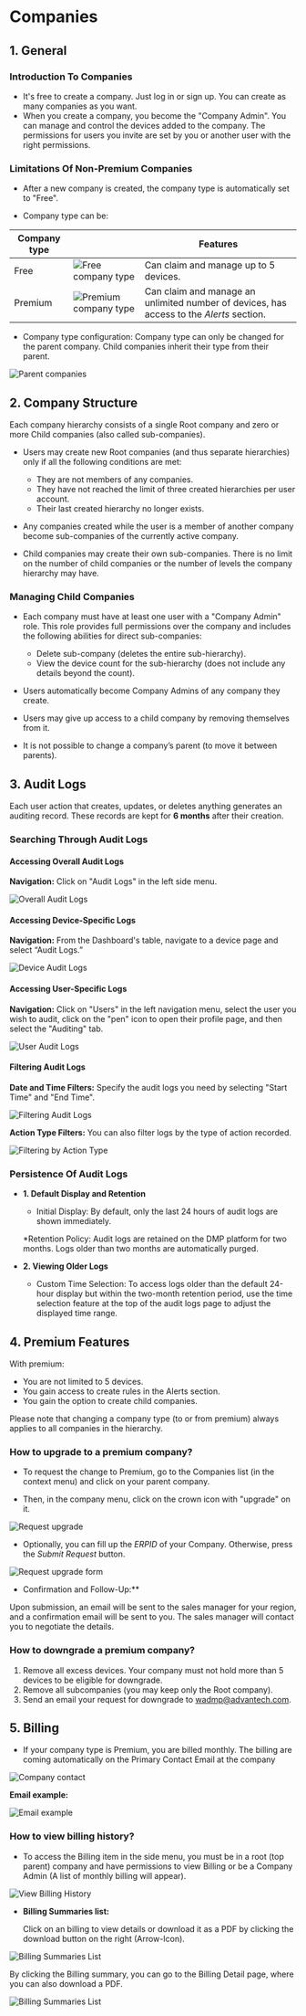 # Companies

##	1. General


###	Introduction To Companies

* It's free to create a company. Just log in or sign up. You can create as many companies as you want.
* When you create a company, you become the "Company Admin". You can manage and control the devices added to the company. The permissions for users you invite are set by you or another user with the right permissions.


###	Limitations Of Non-Premium Companies

* After a new company is created, the company type is automatically set to "Free".

* Company type can be:

| Company type |   | Features     |
|------|----------------------------------------------------------|-------------------------------------------|
| Free | ![Free company type](../images/companies/free-1.png) | Can claim and manage up to 5 devices.     |
| Premium | ![Premium company type](../images/companies/premium-1.png)        | Can claim and manage an unlimited number of devices, has access to the *Alerts* section.    |



* Company type configuration: Company type can only be changed for the parent company. Child companies inherit their type from their parent.

![Parent companies](../images/companies/parents_1.png "Parent companies")


##	2. Company Structure

Each company hierarchy consists of a single Root company and zero or more Child companies (also called sub-companies).

- Users may create new Root companies (and thus separate hierarchies) only if all the following conditions are met:
  - They are not members of any companies.
  - They have not reached the limit of three created hierarchies per user account.
  - Their last created hierarchy no longer exists.

- Any companies created while the user is a member of another company become sub-companies of the currently active company.

- Child companies may create their own sub-companies. There is no limit on the number of child companies or the number of levels the company hierarchy may have.

### Managing Child Companies

- Each company must have at least one user with a "Company Admin" role. This role provides full permissions over the company and includes the following abilities for direct sub-companies:
  - Delete sub-company (deletes the entire sub-hierarchy).
  - View the device count for the sub-hierarchy (does not include any details beyond the count).

- Users automatically become Company Admins of any company they create.

- Users may give up access to a child company by removing themselves from it.

- It is not possible to change a company’s parent (to move it between parents).



##	3. Audit Logs

Each user action that creates, updates, or deletes anything generates an auditing record. These records are kept for **6 months** after their creation.

### Searching Through Audit Logs

#### Accessing Overall Audit Logs
**Navigation:** Click on "Audit Logs" in the left side menu.


![Overall Audit Logs](../images/companies/auditing-overall.png "Overall Audit Logs")

#### Accessing Device-Specific Logs
**Navigation:** From the Dashboard's table, navigate to a device page and select “Audit Logs.”

![Device Audit Logs](../images/companies/auditing-device.png "Device Audit Logs")

#### Accessing User-Specific Logs
**Navigation:** Click on "Users" in the left navigation menu, select the user you wish to audit, click on the "pen" icon to open their profile page, and then select the "Auditing" tab.

![User Audit Logs](../images/companies/auditing-user.png "User Audit Logs")

#### Filtering Audit Logs
**Date and Time Filters:** Specify the audit logs you need by selecting "Start Time" and "End Time".

![Filtering Audit Logs](../images/companies/auditing-filters.png "Filtering Audit Logs")

**Action Type Filters:** You can also filter logs by the type of action recorded.

![Filtering by Action Type](../images/companies/action_type.png "Filtering by Action Type")


### Persistence Of Audit Logs

* **1. Default Display and Retention**

   * Initial Display: By default, only the last 24 hours of audit logs are shown immediately.

   *Retention Policy: Audit logs are retained on the DMP platform for two months. Logs older than two months are automatically purged.

* **2. Viewing Older Logs**

   * Custom Time Selection: To access logs older than the default 24-hour display but within the two-month retention period, use the time selection feature at the top of the audit logs page to adjust the displayed time range.


##	4. Premium Features

With premium:

- You are not limited to 5 devices.
- You gain access to create rules in the Alerts section.
- You gain the option to create child companies.

Please note that changing a company type (to or from premium) always applies to all companies in the hierarchy.


### How to upgrade to a premium company?

*  To request the change to Premium, go to the Companies list (in the context menu) and click on your parent company.

*  Then, in the company menu, click on the crown icon with "upgrade" on it.

 ![Request upgrade](../images/companies/UpgradePremium.png "Request upgrade")


*  Optionally, you can fill up the *ERPID* of your Company. Otherwise, press the *Submit Request* button.

 ![Request upgrade form](../images/companies/UpgradePremium2.png "Request upgrade form")

*  Confirmation and Follow-Up:**

 Upon submission, an email will be sent to the sales manager for your region, and a confirmation email will be sent to you. The sales manager will contact you to negotiate the details.

### How to downgrade a premium company?

1. Remove all excess devices. Your company must not hold more than 5 devices to be eligible for downgrade.
2. Remove all subcompanies (you may keep only the Root company).
2. Send an email your request for downgrade to [wadmp@advantech.com](mailto:wadmp@advantech.com).

##	5. Billing 
* If your company type is Premium, you are billed monthly. The billing are coming automatically on the Primary Contact Email at the company

![Company contact](../images/companies/primary-contact.png "Company contact")

**Email example:**

![Email example](../images/companies/EmailExample.png "Email example")

### How to view billing history?

* To access the Billing item in the side menu, you must be in a root (top parent) company and have permissions to view Billing or be a Company Admin (A list of monthly billing will appear).

![View Billing History](../images/companies/ViewBillingHistory.png "View Billing History")

* **Billing Summaries list:**

  Click on an billing to view details or download it as a PDF by clicking the download button on the right (Arrow-Icon). 

![Billing Summaries List](../images/companies/BillingSummariesList.png "Billing Summaries List")

  By clicking the Billing summary, you can go to the Billing Detail page, where you can also download a PDF.

![Billing Summaries List](../images/companies/DownloadPDF.png "Billing Summaries List")
